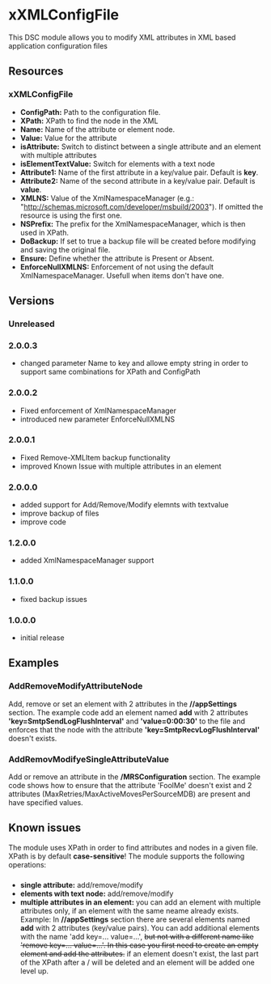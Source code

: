 # xXMLConfigFile
This DSC module allows you to modify XML attributes in XML based application configuration files
## Resources
### xXMLConfigFile

* **ConfigPath:** Path to the configuration file.
* **XPath:** XPath to find the node in the XML
* **Name:** Name of the attribute or element node.
* **Value:** Value for the attribute
* **isAttribute:** Switch to distinct between a single attribute and an element with multiple attributes
* **isElementTextValue:** Switch for elements with a text node
* **Attribute1:** Name of the first attribute in a key/value pair. Default is **key**.
* **Attribute2:** Name of the second attribute in a key/value pair. Default is **value**.
* **XMLNS:** Value of the XmlNamespaceManager (e.g.: "http://schemas.microsoft.com/developer/msbuild/2003"). If omitted the resource is using the first one.
* **NSPrefix:** The prefix for the XmlNamespaceManager, which is then used in XPath.
* **DoBackup:** If set to true a backup file will be created before modifying and saving the original file.
* **Ensure:** Define whether the attribute is Present or Absent.
* **EnforceNullXMLNS:** Enforcement of not using the default XmlNamespaceManager. Usefull when items don't have one.

## Versions
### Unreleased
### 2.0.0.3
* changed parameter Name to key and allowe empty string in order to support same combinations for XPath and ConfigPath

### 2.0.0.2
* Fixed enforcement of XmlNamespaceManager
* introduced new parameter EnforceNullXMLNS

### 2.0.0.1
* Fixed Remove-XMLItem backup functionality
* improved Known Issue with multiple attributes in an element

### 2.0.0.0
* added support for Add/Remove/Modify elemnts with textvalue
* improve backup of files
* improve code

### 1.2.0.0
* added XmlNamespaceManager support

### 1.1.0.0
* fixed backup issues

### 1.0.0.0
* initial release

## Examples
### AddRemoveModifyAttributeNode
Add, remove or set an element with 2 attributes in the **//appSettings** section. The example code add an element named **add** with 2 attributes **'key=SmtpSendLogFlushInterval'** and **'value=0:00:30'** to the file and enforces that the node with the attribute **'key=SmtpRecvLogFlushInterval'** doesn't exists.
### AddRemovModifyeSingleAttributeValue
Add or remove an attribute in the **/MRSConfiguration** section. The example code shows how to ensure that the attribute 'FoolMe' doesn't exist and 2 attributes (MaxRetries/MaxActiveMovesPerSourceMDB) are present and have specified values.

## Known issues
The module uses XPath in order to find attributes and nodes in a given file. XPath is by default **case-sensitive**!
The module supports the following operations:
### 
* **single attribute:** add/remove/modify
* **elements with text node:** add/remove/modify
* **multiple attributes in an element:** you can add an element with multiple attributes only, if an element with the same neame already exists. Example: In **//appSettings** section there are several elements named **add** with 2 attributes (key/value pairs). You can add additional elements with the name 'add key=... value=...', ~~but not with a different name like 'remove key=... value=...'. In this case you first need to create an empty element and add the attributes.~~ if an element doesn't exist, the last part of the XPath after a / will be deleted and an element will be added one level up.

